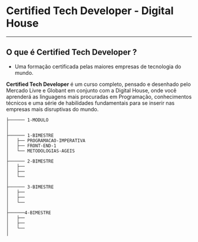 # Certified Tech Developer - Digital House
---

## O que é Certified Tech Developer ?
 - Uma formação certificada pelas maiores empresas de tecnologia do mundo.


**Certified Tech Developer** é um curso completo, pensado e desenhado pelo Mercado Livre e Globant em conjunto com a Digital House, onde você aprenderá as linguagens mais procuradas em Programação, conhecimentos técnicos e uma série de habilidades fundamentais para se inserir nas empresas mais disruptivas do mundo.

```
├────── 1-MODULO
│
│
├────── 1-BIMESTRE
│   ├── PROGRAMACAO-IMPERATIVA
│   ├── FRONT-END-1
│   └── METODOLOGIAS-AGEIS
│
├────── 2-BIMESTRE
│   ├── 
│   ├── 
│   └── 
│
├────── 3-BIMESTRE
│   ├── 
│   ├── 
│   └── 
│
├──────4-BIMESTRE
│   ├── 
│   ├── 
│   └── 
│
```

